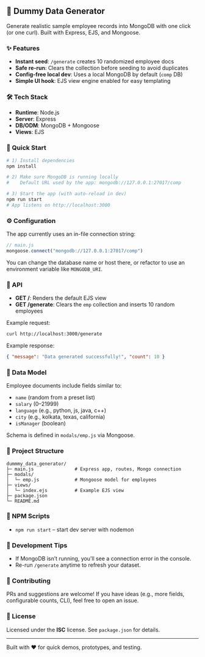 ## 🧪 Dummy Data Generator

Generate realistic sample employee records into MongoDB with one click (or one curl). Built with Express, EJS, and Mongoose.

### ✨ Features
- **Instant seed**: `/generate` creates 10 randomized employee docs
- **Safe re-run**: Clears the collection before seeding to avoid duplicates
- **Config-free local dev**: Uses a local MongoDB by default (`comp` DB)
- **Simple UI hook**: EJS view engine enabled for easy templating

### 🛠️ Tech Stack
- **Runtime**: Node.js
- **Server**: Express
- **DB/ODM**: MongoDB + Mongoose
- **Views**: EJS

### 🚀 Quick Start
```bash
# 1) Install dependencies
npm install

# 2) Make sure MongoDB is running locally
#    Default URL used by the app: mongodb://127.0.0.1:27017/comp

# 3) Start the app (with auto-reload in dev)
npm run start
# App listens on http://localhost:3000
```

### ⚙️ Configuration
The app currently uses an in-file connection string:

```js
// main.js
mongoose.connect("mongodb://127.0.0.1:27017/comp")
```

You can change the database name or host there, or refactor to use an environment variable like `MONGODB_URI`.

### 📡 API
- **GET /**: Renders the default EJS view
- **GET /generate**: Clears the `emp` collection and inserts 10 random employees

Example request:
```bash
curl http://localhost:3000/generate
```

Example response:
```json
{ "message": "Data generated successfully!", "count": 10 }
```

### 🧱 Data Model
Employee documents include fields similar to:
- `name` (random from a preset list)
- `salary` (0–21999)
- `language` (e.g., python, js, java, c++)
- `city` (e.g., kolkata, texas, california)
- `isManager` (boolean)

Schema is defined in `modals/emp.js` via Mongoose.

### 📂 Project Structure
```text
dummmy_data_generator/
├─ main.js               # Express app, routes, Mongo connection
├─ modals/
│  └─ emp.js             # Mongoose model for employees
├─ views/
│  └─ index.ejs          # Example EJS view
├─ package.json
└─ README.md
```

### 📜 NPM Scripts
- `npm run start` – start dev server with nodemon

### 🧭 Development Tips
- If MongoDB isn’t running, you’ll see a connection error in the console.
- Re-run `/generate` anytime to refresh your dataset.

### 🤝 Contributing
PRs and suggestions are welcome! If you have ideas (e.g., more fields, configurable counts, CLI), feel free to open an issue.

### 📄 License
Licensed under the **ISC** license. See `package.json` for details.

---
Built with ❤️ for quick demos, prototypes, and testing.
